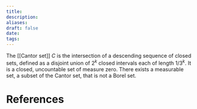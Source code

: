 ```yaml
---
title: 
description: 
aliases: 
draft: false
date: 
tags:
---
```



The [[Cantor set]] $C$ is the intersection of a descending sequence of closed sets, defined as a disjoint union of $2^k$ closed intervals each of length $1/3^k$. It is a closed, uncountable set of measure zero.   There exists a measurable set, a subset of the Cantor set, that is not a Borel set.

# References
